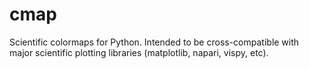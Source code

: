 # cmap

Scientific colormaps for Python.  Intended to be cross-compatible with
major scientific plotting libraries (matplotlib, napari, vispy, etc).
